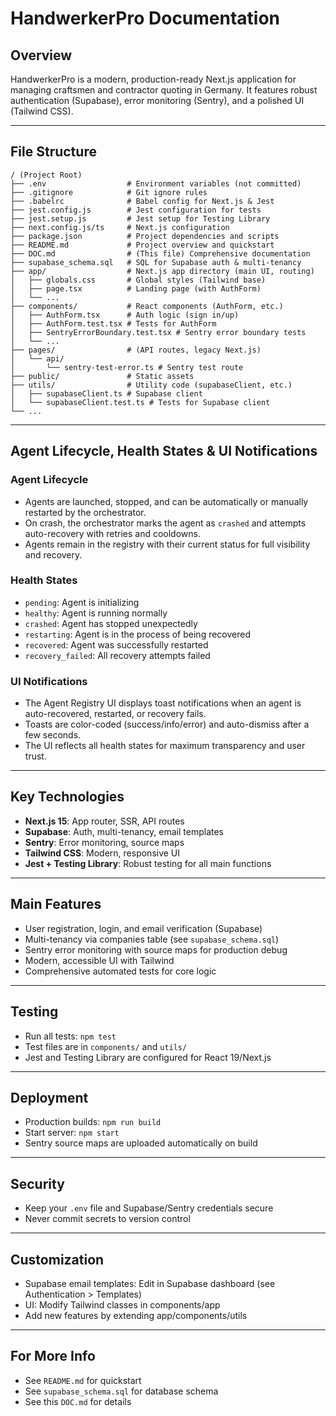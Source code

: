 # HandwerkerPro Documentation

## Overview
HandwerkerPro is a modern, production-ready Next.js application for managing craftsmen and contractor quoting in Germany. It features robust authentication (Supabase), error monitoring (Sentry), and a polished UI (Tailwind CSS).

---

## File Structure

```
/ (Project Root)
├── .env                  # Environment variables (not committed)
├── .gitignore            # Git ignore rules
├── .babelrc              # Babel config for Next.js & Jest
├── jest.config.js        # Jest configuration for tests
├── jest.setup.js         # Jest setup for Testing Library
├── next.config.js/ts     # Next.js configuration
├── package.json          # Project dependencies and scripts
├── README.md             # Project overview and quickstart
├── DOC.md                # (This file) Comprehensive documentation
├── supabase_schema.sql   # SQL for Supabase auth & multi-tenancy
├── app/                  # Next.js app directory (main UI, routing)
│   ├── globals.css       # Global styles (Tailwind base)
│   ├── page.tsx          # Landing page (with AuthForm)
│   └── ...
├── components/           # React components (AuthForm, etc.)
│   ├── AuthForm.tsx      # Auth logic (sign in/up)
│   ├── AuthForm.test.tsx # Tests for AuthForm
│   ├── SentryErrorBoundary.test.tsx # Sentry error boundary tests
│   └── ...
├── pages/                # (API routes, legacy Next.js)
│   └── api/
│       └── sentry-test-error.ts # Sentry test route
├── public/               # Static assets
├── utils/                # Utility code (supabaseClient, etc.)
│   ├── supabaseClient.ts # Supabase client
│   └── supabaseClient.test.ts # Tests for Supabase client
└── ...
```

---

## Agent Lifecycle, Health States & UI Notifications

### Agent Lifecycle
- Agents are launched, stopped, and can be automatically or manually restarted by the orchestrator.
- On crash, the orchestrator marks the agent as `crashed` and attempts auto-recovery with retries and cooldowns.
- Agents remain in the registry with their current status for full visibility and recovery.

### Health States
- `pending`: Agent is initializing
- `healthy`: Agent is running normally
- `crashed`: Agent has stopped unexpectedly
- `restarting`: Agent is in the process of being recovered
- `recovered`: Agent was successfully restarted
- `recovery_failed`: All recovery attempts failed

### UI Notifications
- The Agent Registry UI displays toast notifications when an agent is auto-recovered, restarted, or recovery fails.
- Toasts are color-coded (success/info/error) and auto-dismiss after a few seconds.
- The UI reflects all health states for maximum transparency and user trust.

---

## Key Technologies
- **Next.js 15**: App router, SSR, API routes
- **Supabase**: Auth, multi-tenancy, email templates
- **Sentry**: Error monitoring, source maps
- **Tailwind CSS**: Modern, responsive UI
- **Jest + Testing Library**: Robust testing for all main functions

---

## Main Features
- User registration, login, and email verification (Supabase)
- Multi-tenancy via companies table (see `supabase_schema.sql`)
- Sentry error monitoring with source maps for production debug
- Modern, accessible UI with Tailwind
- Comprehensive automated tests for core logic

---

## Testing
- Run all tests: `npm test`
- Test files are in `components/` and `utils/`
- Jest and Testing Library are configured for React 19/Next.js

---

## Deployment
- Production builds: `npm run build`
- Start server: `npm start`
- Sentry source maps are uploaded automatically on build

---

## Security
- Keep your `.env` file and Supabase/Sentry credentials secure
- Never commit secrets to version control

---

## Customization
- Supabase email templates: Edit in Supabase dashboard (see Authentication > Templates)
- UI: Modify Tailwind classes in components/app
- Add new features by extending app/components/utils

---

## For More Info
- See `README.md` for quickstart
- See `supabase_schema.sql` for database schema
- See this `DOC.md` for details
